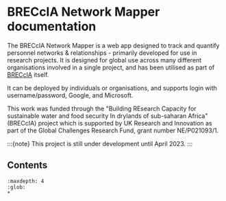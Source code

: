# BRECcIA Network Mapper documentation

The BRECcIA Network Mapper is a web app designed to track and quantify personnel networks & relationships - primarily developed for use in research projects. It is designed for global use across many different organisations involved in a single project, and has been utilised as part of [BRECcIA](https://gcrf-breccia.com) itself.

It can be deployed by individuals or organisations, and supports login with username/password, Google, and Microsoft.

This work was funded through the "Building REsearch Capacity for sustainable water and food security In drylands of sub-saharan Africa" (BRECcIA) project which is supported by UK Research and Innovation as part of the Global Challenges Research Fund, grant number NE/P021093/1.

:::{note}
This project is still under development until April 2023.
:::

## Contents

```{toctree}
:maxdepth: 4
:glob:
*
```